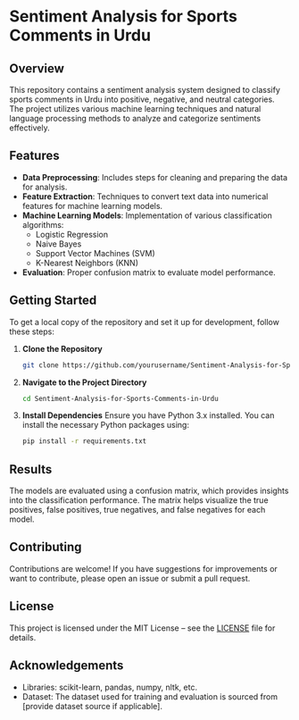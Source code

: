 # Sentiment Analysis for Sports Comments in Urdu

## Overview

This repository contains a sentiment analysis system designed to classify sports comments in Urdu into positive, negative, and neutral categories. The project utilizes various machine learning techniques and natural language processing methods to analyze and categorize sentiments effectively.

## Features

- **Data Preprocessing**: Includes steps for cleaning and preparing the data for analysis.
- **Feature Extraction**: Techniques to convert text data into numerical features for machine learning models.
- **Machine Learning Models**: Implementation of various classification algorithms:
  - Logistic Regression
  - Naive Bayes
  - Support Vector Machines (SVM)
  - K-Nearest Neighbors (KNN)
- **Evaluation**: Proper confusion matrix to evaluate model performance.

## Getting Started

To get a local copy of the repository and set it up for development, follow these steps:

1. **Clone the Repository**
    ```bash
    git clone https://github.com/yourusername/Sentiment-Analysis-for-Sports-Comments-in-Urdu.git
    ```

2. **Navigate to the Project Directory**
    ```bash
    cd Sentiment-Analysis-for-Sports-Comments-in-Urdu
    ```

3. **Install Dependencies**
    Ensure you have Python 3.x installed. You can install the necessary Python packages using:
    ```bash
    pip install -r requirements.txt
    ```


## Results

The models are evaluated using a confusion matrix, which provides insights into the classification performance. The matrix helps visualize the true positives, false positives, true negatives, and false negatives for each model.

## Contributing

Contributions are welcome! If you have suggestions for improvements or want to contribute, please open an issue or submit a pull request.

## License

This project is licensed under the MIT License – see the [LICENSE](LICENSE) file for details.

## Acknowledgements

- Libraries: scikit-learn, pandas, numpy, nltk, etc.
- Dataset: The dataset used for training and evaluation is sourced from [provide dataset source if applicable].

